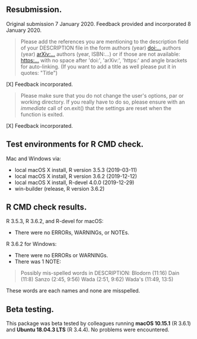 ## Resubmission.

Original submission 7 January 2020. Feedback provided and incorporated 8 January 2020.

> Please add the references you are mentioning to the description field of 
your DESCRIPTION file in the form
authors (year) <doi:...>
authors (year) <arXiv:...>
authors (year, ISBN:...)
or if those are not available: <https:...>
with no space after 'doi:', 'arXiv:', 'https:' and angle brackets for 
auto-linking.
(If you want to add a title as well please put it in quotes: "Title")

[X] Feedback incorporated.

> Please make sure that you do not change the user's options, par or 
working directory. If you really have to do so, please ensure with an 
*immediate* call of on.exit() that the settings are reset when the 
function is exited.

[X] Feedback incorporated.

## Test environments for R CMD check.
Mac and Windows via:
* local macOS X install, R version 3.5.3 (2019-03-11)
* local macOS X install, R version 3.6.2 (2019-12-12)
* local macOS X install, R-devel 4.0.0 (2019-12-29)
* win-builder (release, R version 3.6.2)

## R CMD check results.
R 3.5.3, R 3.6.2, and R-devel for macOS:
* There were no ERRORs, WARNINGs, or NOTEs.

R 3.6.2 for Windows:
* There were no ERRORs or WARNINGs.
* There was 1 NOTE: 

> Possibly mis-spelled words in DESCRIPTION: 
  Blodorn (11:16) 
  Dain (11:8) 
  Sanzo (2:45, 9:56) 
  Wada (2:51, 9:62) 
  Wada's (11:49, 13:5)
  
These words are each names and none are misspelled.

## Beta testing.
This package was beta tested by colleagues running **macOS 10.15.1** (R 3.6.1) and **Ubuntu 18.04.3 LTS** (R 3.4.4). No problems were encountered.
